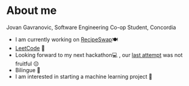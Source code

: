 # About me
Jovan Gavranovic, Software Engineering Co-op Student, Concordia 

- I am currently working on [RecipeSwap](http:/recipeswap.fly.dev/discover)🍽️
- [LeetCode](https://leetcode.com/u/jGavranovic/) 🔧
- Looking forward to my next hackathon💻 , our [last attempt](https://github.com/Babushka1/ConUHacksVIIISapsters) was not fruitful 😔
- Bilingue 🥖
- I am interested in starting a machine learning project 🤖
<!--
**jGavranovic/jGavranovic** is a ✨ _special_ ✨ repository because its `README.md` (this file) appears on your GitHub profile.

Here are some ideas to get you started:

- 🔭 I’m currently working on ...
- 🌱 I’m currently learning ...
- 👯 I’m looking to collaborate on ...
- 🤔 I’m looking for help with ...
- 💬 Ask me about ...
- 📫 How to reach me: ...
- 😄 Pronouns: ...
- ⚡ Fun fact: ...
-->
